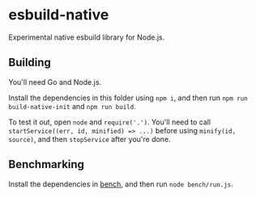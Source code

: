 # esbuild-native

Experimental native esbuild library for Node.js.

## Building

You'll need Go and Node.js.

Install the dependencies in this folder using `npm i`, and then run `npm run build-native-init` and `npm run build`.

To test it out, open `node` and `require('.')`. You'll need to call `startService((err, id, minified) => ...)` before using `minify(id, source)`, and then `stopService` after you're done.

## Benchmarking

Install the dependencies in [bench](./bench), and then run `node bench/run.js`.
